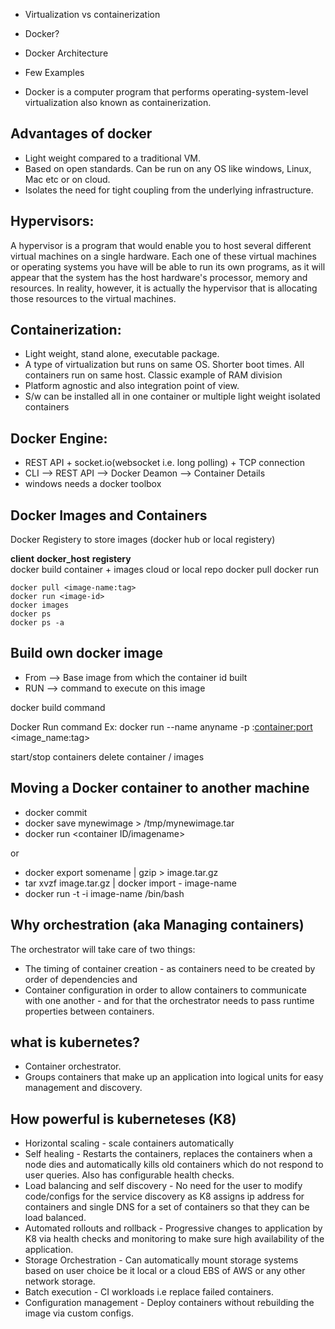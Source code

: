 * Virtualization vs containerization
* Docker?
* Docker Architecture
* Few Examples

* Docker is a computer program that performs operating-system-level virtualization also known as containerization.

## Advantages of docker
* Light weight compared to a traditional VM.
* Based on open standards. Can be run on any OS like windows, Linux, Mac etc or on cloud.
* Isolates the need for tight coupling from the underlying infrastructure.

## Hypervisors: 
A hypervisor is a program that would enable you to host several different virtual machines on a single hardware. Each one of these virtual machines or operating systems you have will be able to run its own programs, as it will appear that the system has the host hardware's processor, memory and resources. In reality, however, it is actually the hypervisor that is allocating those resources to the virtual machines.

## Containerization: 
* Light weight, stand alone, executable package.
* A type of virtualization but runs on same OS. Shorter boot times. All containers run on same host. Classic example of RAM division
* Platform agnostic and also integration point of view.
* S/w can be installed all in one container or multiple light weight isolated containers

## Docker Engine: 
* REST API + socket.io(websocket i.e. long polling) + TCP connection
* CLI --> REST API --> Docker Deamon --> Container Details
* windows needs a docker toolbox

## Docker Images and Containers
Docker Registery to store images (docker hub or local registery)

**client**             **docker_host**          **registery**    
docker build          container + images       cloud or local repo
docker pull 
docker run

```
docker pull <image-name:tag> 
docker run <image-id>
docker images
docker ps
docker ps -a
```
## Build own docker image
* From --> Base image from which the container id built
* RUN --> command to execute on this image

docker build command

Docker Run command Ex: docker run --name anyname -p <host-port>:<container:port> <image_name:tag>

start/stop containers
delete container / images

## Moving a Docker container to another machine
* docker commit
* docker save mynewimage > /tmp/mynewimage.tar
* docker run <container ID/imagename>

or

* docker export somename | gzip > image.tar.gz
* tar xvzf image.tar.gz | docker import - image-name
* docker run -t -i image-name /bin/bash

## Why orchestration (aka Managing containers)
The orchestrator will take care of two things:

* The timing of container creation - as containers need to be created by order of dependencies and
* Container configuration in order to allow containers to communicate with one another - and for that the orchestrator needs to pass runtime properties between containers. 

## what is kubernetes? 
* Container orchestrator.
* Groups containers that make up an application into logical units for easy management and discovery.

## How powerful is kuberneteses (K8)
* Horizontal scaling - scale containers automatically
* Self healing - Restarts the containers, replaces the containers when a node dies and automatically kills old containers which do not respond to user queries. Also has configurable health checks.
* Load balancing and self discovery - No need for the user to modify code/configs for the service discovery as K8 assigns ip address for containers and single DNS for a set of containers so that they can be load balanced.
* Automated rollouts and rollback - Progressive changes to application by K8 via health checks and monitoring to make sure high availability of the application.
* Storage Orchestration - Can automatically mount storage systems based on user choice be it local or a cloud EBS of AWS or any other network storage.
* Batch execution - CI workloads i.e replace failed containers.
* Configuration management - Deploy containers without rebuilding the image via custom configs.

